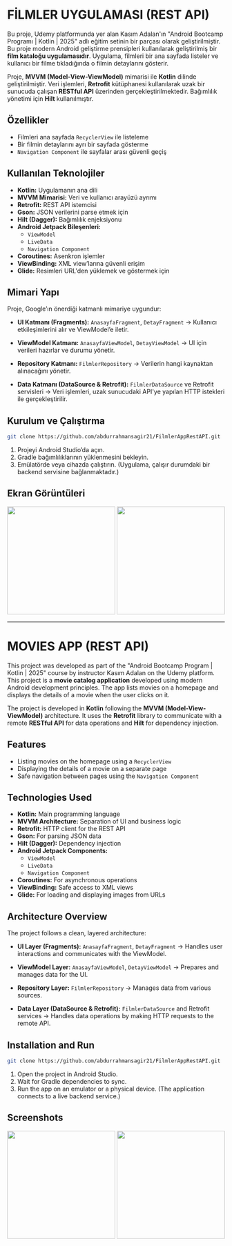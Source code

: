 # FİLMLER UYGULAMASI (REST API)
Bu proje, Udemy platformunda yer alan Kasım Adalan'ın "Android Bootcamp Programı | Kotlin | 2025" adlı eğitim setinin bir parçası olarak geliştirilmiştir.
Bu proje modern Android geliştirme prensipleri kullanılarak geliştirilmiş bir **film kataloğu uygulamasıdır**.
Uygulama, filmleri bir ana sayfada listeler ve kullanıcı bir filme tıkladığında o filmin detaylarını gösterir.

Proje, **MVVM (Model-View-ViewModel)** mimarisi ile **Kotlin** dilinde geliştirilmiştir. Veri işlemleri, **Retrofit** kütüphanesi kullanılarak uzak bir sunucuda çalışan **RESTful API** üzerinden gerçekleştirilmektedir. Bağımlılık yönetimi için **Hilt** kullanılmıştır.

## Özellikler

- Filmleri ana sayfada `RecyclerView` ile listeleme
- Bir filmin detaylarını ayrı bir sayfada gösterme
- `Navigation Component` ile sayfalar arası güvenli geçiş

## Kullanılan Teknolojiler

- **Kotlin:** Uygulamanın ana dili
- **MVVM Mimarisi:** Veri ve kullanıcı arayüzü ayrımı
- **Retrofit:** REST API istemcisi
- **Gson:** JSON verilerini parse etmek için
- **Hilt (Dagger):** Bağımlılık enjeksiyonu
- **Android Jetpack Bileşenleri:**
  - `ViewModel`
  - `LiveData`
  - `Navigation Component`
- **Coroutines:** Asenkron işlemler
- **ViewBinding:** XML view’larına güvenli erişim
- **Glide:** Resimleri URL'den yüklemek ve göstermek için

## Mimari Yapı

Proje, Google’ın önerdiği katmanlı mimariye uygundur:

- **UI Katmanı (Fragments):**
  `AnasayfaFragment`, `DetayFragment`
  → Kullanıcı etkileşimlerini alır ve ViewModel’e iletir.

- **ViewModel Katmanı:**
  `AnasayfaViewModel`, `DetayViewModel`
  → UI için verileri hazırlar ve durumu yönetir.

- **Repository Katmanı:**
  `FilmlerRepository`
  → Verilerin hangi kaynaktan alınacağını yönetir.

- **Data Katmanı (DataSource & Retrofit):**
  `FilmlerDataSource` ve Retrofit servisleri
  → Veri işlemleri, uzak sunucudaki API'ye yapılan HTTP istekleri ile gerçekleştirilir.

## Kurulum ve Çalıştırma

```bash
git clone https://github.com/abdurrahmansagir21/FilmlerAppRestAPI.git
```

1.  Projeyi Android Studio’da açın.
2.  Gradle bağımlılıklarının yüklenmesini bekleyin.
3.  Emülatörde veya cihazda çalıştırın. (Uygulama, çalışır durumdaki bir backend servisine bağlanmaktadır.)

## Ekran Görüntüleri

<p align="center">
    <img width="250" src="https://github.com/user-attachments/assets/faa9a3c7-7577-4395-927b-ac7c047d469f" />
  <img width="250" src="https://github.com/user-attachments/assets/55a63632-cf53-4a8e-97ff-c82b4b9b8ba6" />
</p>

---

# MOVIES APP (REST API)
This project was developed as part of the "Android Bootcamp Program | Kotlin | 2025" course by instructor Kasım Adalan on the Udemy platform.
This project is a **movie catalog application** developed using modern Android development principles.
The app lists movies on a homepage and displays the details of a movie when the user clicks on it.

The project is developed in **Kotlin** following the **MVVM (Model-View-ViewModel)** architecture. It uses the **Retrofit** library to communicate with a remote **RESTful API** for data operations and **Hilt** for dependency injection.

## Features

- Listing movies on the homepage using a `RecyclerView`
- Displaying the details of a movie on a separate page
- Safe navigation between pages using the `Navigation Component`

## Technologies Used

- **Kotlin:** Main programming language
- **MVVM Architecture:** Separation of UI and business logic
- **Retrofit:** HTTP client for the REST API
- **Gson:** For parsing JSON data
- **Hilt (Dagger):** Dependency injection
- **Android Jetpack Components:**
  - `ViewModel`
  - `LiveData`
  - `Navigation Component`
- **Coroutines:** For asynchronous operations
- **ViewBinding:** Safe access to XML views
- **Glide:** For loading and displaying images from URLs

## Architecture Overview

The project follows a clean, layered architecture:

- **UI Layer (Fragments):**
  `AnasayfaFragment`, `DetayFragment`
  → Handles user interactions and communicates with the ViewModel.

- **ViewModel Layer:**
  `AnasayfaViewModel`, `DetayViewModel`
  → Prepares and manages data for the UI.

- **Repository Layer:**
  `FilmlerRepository`
  → Manages data from various sources.

- **Data Layer (DataSource & Retrofit):**
  `FilmlerDataSource` and Retrofit services
  → Handles data operations by making HTTP requests to the remote API.

## Installation and Run

```bash
git clone https://github.com/abdurrahmansagir21/FilmlerAppRestAPI.git
``` 

1.  Open the project in Android Studio.
2.  Wait for Gradle dependencies to sync.
3.  Run the app on an emulator or a physical device. (The application connects to a live backend service.)


## Screenshots

<p align="center">
    <img width="250" src="https://github.com/user-attachments/assets/faa9a3c7-7577-4395-927b-ac7c047d469f" />
  <img width="250" src="https://github.com/user-attachments/assets/55a63632-cf53-4a8e-97ff-c82b4b9b8ba6" />
</p>
